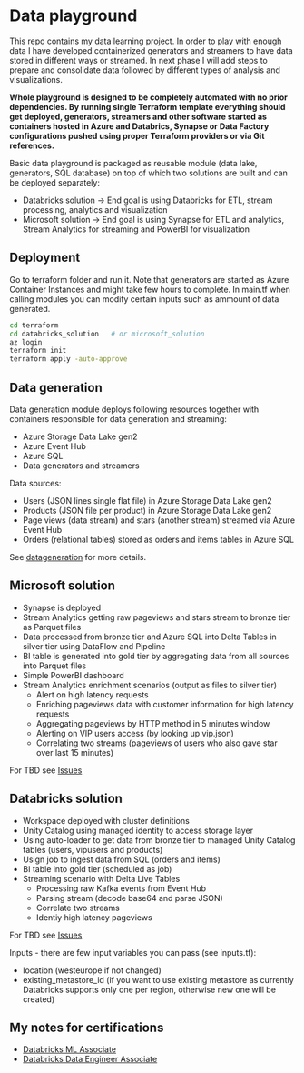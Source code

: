 # Data playground
This repo contains my data learning project. In order to play with enough data I have developed containerized generators and streamers to have data stored in different ways or streamed. In next phase I will add steps to prepare and consolidate data followed by different types of analysis and visualizations.

**Whole playground is designed to be completely automated with no prior dependencies. By running single Terraform template everything should get deployed, generators, streamers and other software started as containers hosted in Azure and Databrics, Synapse or Data Factory configurations pushed using proper Terraform providers or via Git references.**

Basic data playground is packaged as reusable module (data lake, generators, SQL database) on top of which two solutions are built and can be deployed separately:
- Databricks solution -> End goal is using Databricks for ETL, stream processing, analytics and visualization
- Microsoft solution -> End goal is using Synapse for ETL and analytics, Stream Analytics for streaming and PowerBI for visualization

## Deployment
Go to terraform folder and run it. Note that generators are started as Azure Container Instances and might take few hours to complete. In main.tf when calling modules you can modify certain inputs such as ammount of data generated.

```bash
cd terraform
cd databricks_solution   # or microsoft_solution
az login
terraform init
terraform apply -auto-approve
```

## Data generation
Data generation module deploys following resources together with containers responsible for data generation and streaming:
- Azure Storage Data Lake gen2
- Azure Event Hub
- Azure SQL
- Data generators and streamers

Data sources:
- Users (JSON lines single flat file) in Azure Storage Data Lake gen2
- Products (JSON file per product) in Azure Storage Data Lake gen2
- Page views (data stream) and stars (another stream) streamed via Azure Event Hub
- Orders (relational tables) stored as orders and items tables in Azure SQL

See [datageneration](datageneration/datageneration.md) for more details.

## Microsoft solution
- Synapse is deployed
- Stream Analytics getting raw pageviews and stars stream to bronze tier as Parquet files
- Data processed from bronze tier and Azure SQL into Delta Tables in silver tier using DataFlow and Pipeline
- BI table is generated into gold tier by aggregating data from all sources into Parquet files
- Simple PowerBI dashboard
- Stream Analytics enrichment scenarios (output as files to silver tier)
  - Alert on high latency requests
  - Enriching pageviews data with customer information for high latency requests
  - Aggregating pageviews by HTTP method in 5 minutes window
  - Alerting on VIP users access (by looking up vip.json)
  - Correlating two streams (pageviews of users who also gave star over last 15 minutes)

For TBD see [Issues](https://github.com/tkubica12/dataplayground/issues)

## Databricks solution
- Workspace deployed with cluster definitions
- Unity Catalog using managed identity to access storage layer
- Using auto-loader to get data from bronze tier to managed Unity Catalog tables (users, vipusers and products)
- Usign job to ingest data from SQL (orders and items)
- BI table into gold tier (scheduled as job)
- Streaming scenario with Delta Live Tables
  - Processing raw Kafka events from Event Hub
  - Parsing stream (decode base64 and parse JSON)
  - Correlate two streams
  - Identiy high latency pageviews

For TBD see [Issues](https://github.com/tkubica12/dataplayground/issues)

Inputs - there are few input variables you can pass (see inputs.tf):
- location (westeurope if not changed)
- existing_metastore_id (if you want to use existing metastore as currently Databricks supports only one per region, otherwise new one will be created)

## My notes for certifications
- [Databricks ML Associate](notes/Databricks%20ML%20associate/README.md)
- [Databricks Data Engineer Associate](notes/Databricks%20Data%20Engineer%20Associate/README.md)